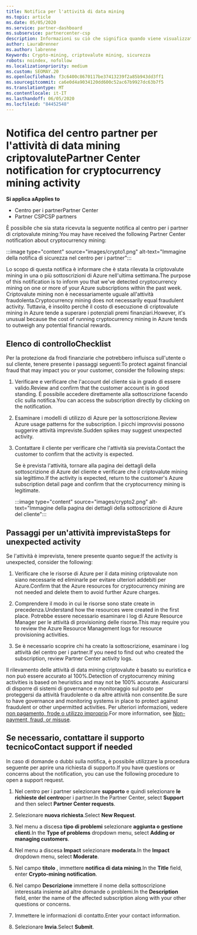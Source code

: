 ```yaml
---
title: Notifica per l'attività di data mining
ms.topic: article
ms.date: 05/05/2020
ms.service: partner-dashboard
ms.subservice: partnercenter-csp
description: Informazioni su ciò che significa quando viene visualizzata una notifica relativa al potenziale data mining criptovalute (o Crypto mining) in una o più sottoscrizioni di Azure.
author: LauraBrenner
ms.author: labrenne
Keywords: Crypto-mining, criptovalute mining, sicurezza
robots: noindex, nofollow
ms.localizationpriority: medium
ms.custom: SEOMAY.20
ms.openlocfilehash: f3c6400c8670117be37413239f2a85b943dd3ff1
ms.sourcegitcommit: ca6e0d4a9034120dd600c52ac67b9927dc63b7f5
ms.translationtype: MT
ms.contentlocale: it-IT
ms.lasthandoff: 06/05/2020
ms.locfileid: "84452548"
---
```

# <a name="partner-center-notification-for-cryptocurrency-mining-activity"></a><span data-ttu-id="fc31c-104">Notifica del centro partner per l'attività di data mining criptovalute</span><span class="sxs-lookup"><span data-stu-id="fc31c-104">Partner Center notification for cryptocurrency mining activity</span></span>

<span data-ttu-id="fc31c-105">**Si applica a**</span><span class="sxs-lookup"><span data-stu-id="fc31c-105">**Applies to**</span></span>

-  <span data-ttu-id="fc31c-106">Centro per i partner</span><span class="sxs-lookup"><span data-stu-id="fc31c-106">Partner Center</span></span>
-  <span data-ttu-id="fc31c-107">Partner CSP</span><span class="sxs-lookup"><span data-stu-id="fc31c-107">CSP partners</span></span>

<span data-ttu-id="fc31c-108">È possibile che sia stata ricevuta la seguente notifica al centro per i partner di criptovalute mining:</span><span class="sxs-lookup"><span data-stu-id="fc31c-108">You may have received the following Partner Center notification about cryptocurrency mining:</span></span>

:::image type="content" source="images/crypto1.png" alt-text="Immagine della notifica di sicurezza nel centro per i partner":::

<span data-ttu-id="fc31c-110">Lo scopo di questa notifica è informare che è stata rilevata la criptovalute mining in una o più sottoscrizioni di Azure nell'ultima settimana.</span><span class="sxs-lookup"><span data-stu-id="fc31c-110">The purpose of this notification is to inform you that we've detected cryptocurrency mining on one or more of your Azure subscriptions within the past week.</span></span> <span data-ttu-id="fc31c-111">Criptovalute mining non è necessariamente uguale all'attività fraudolenta.</span><span class="sxs-lookup"><span data-stu-id="fc31c-111">Cryptocurrency mining does not necessarily equal fraudulent activity.</span></span> <span data-ttu-id="fc31c-112">Tuttavia, è insolito perché il costo di esecuzione di criptovalute mining in Azure tende a superare i potenziali premi finanziari.</span><span class="sxs-lookup"><span data-stu-id="fc31c-112">However, it's unusual because the cost of running cryptocurrency mining in Azure tends to outweigh any potential financial rewards.</span></span>

## <a name="checklist"></a><span data-ttu-id="fc31c-113">Elenco di controllo</span><span class="sxs-lookup"><span data-stu-id="fc31c-113">Checklist</span></span>

<span data-ttu-id="fc31c-114">Per la protezione da frodi finanziarie che potrebbero influisca sull'utente o sul cliente, tenere presente i passaggi seguenti:</span><span class="sxs-lookup"><span data-stu-id="fc31c-114">To protect against financial fraud that may impact you or your customer, consider the following steps:</span></span>

1. <span data-ttu-id="fc31c-115">Verificare e verificare che l'account del cliente sia in grado di essere valido.</span><span class="sxs-lookup"><span data-stu-id="fc31c-115">Review and confirm that the customer account is in good standing.</span></span> <span data-ttu-id="fc31c-116">È possibile accedere direttamente alla sottoscrizione facendo clic sulla notifica.</span><span class="sxs-lookup"><span data-stu-id="fc31c-116">You can access the subscription directly by clicking on the notification.</span></span>

2. <span data-ttu-id="fc31c-117">Esaminare i modelli di utilizzo di Azure per la sottoscrizione.</span><span class="sxs-lookup"><span data-stu-id="fc31c-117">Review Azure usage patterns for the subscription.</span></span> <span data-ttu-id="fc31c-118">I picchi improvvisi possono suggerire attività impreviste.</span><span class="sxs-lookup"><span data-stu-id="fc31c-118">Sudden spikes may suggest unexpected activity.</span></span>

3. <span data-ttu-id="fc31c-119">Contattare il cliente per verificare che l'attività sia prevista.</span><span class="sxs-lookup"><span data-stu-id="fc31c-119">Contact the customer to confirm that the activity is expected.</span></span>

   <span data-ttu-id="fc31c-120">Se è prevista l'attività, tornare alla pagina dei dettagli della sottoscrizione di Azure del cliente e verificare che il criptovalute mining sia legittimo.</span><span class="sxs-lookup"><span data-stu-id="fc31c-120">If the activity is expected, return to the customer's Azure subscription detail page and confirm that the cryptocurrency mining is legitimate.</span></span>

   :::image type="content" source="images/crypto2.png" alt-text="Immagine della pagina dei dettagli della sottoscrizione di Azure del cliente":::

## <a name="steps-for-unexpected-activity"></a><span data-ttu-id="fc31c-122">Passaggi per un'attività imprevista</span><span class="sxs-lookup"><span data-stu-id="fc31c-122">Steps for unexpected activity</span></span>

<span data-ttu-id="fc31c-123">Se l'attività è imprevista, tenere presente quanto segue:</span><span class="sxs-lookup"><span data-stu-id="fc31c-123">If the activity is unexpected, consider the following:</span></span>

1. <span data-ttu-id="fc31c-124">Verificare che le risorse di Azure per il data mining criptovalute non siano necessarie ed eliminarle per evitare ulteriori addebiti per Azure.</span><span class="sxs-lookup"><span data-stu-id="fc31c-124">Confirm that the Azure resources for cryptocurrency mining are not needed and delete them to avoid further Azure charges.</span></span>

2. <span data-ttu-id="fc31c-125">Comprendere il modo in cui le risorse sono state create in precedenza.</span><span class="sxs-lookup"><span data-stu-id="fc31c-125">Understand how the resources were created in the first place.</span></span> <span data-ttu-id="fc31c-126">Potrebbe essere necessario esaminare i log di Azure Resource Manager per le attività di provisioning delle risorse.</span><span class="sxs-lookup"><span data-stu-id="fc31c-126">This may require you to review the Azure Resource Management logs for resource provisioning activities.</span></span>

3. <span data-ttu-id="fc31c-127">Se è necessario scoprire chi ha creato la sottoscrizione, esaminare i log attività del centro per i partner.</span><span class="sxs-lookup"><span data-stu-id="fc31c-127">If you need to find out who created the subscription, review Partner Center activity logs.</span></span>

<span data-ttu-id="fc31c-128">Il rilevamento delle attività di data mining criptovalute è basato su euristica e non può essere accurato al 100%.</span><span class="sxs-lookup"><span data-stu-id="fc31c-128">Detection of cryptocurrency mining activities is based on heuristics and may not be 100% accurate.</span></span> <span data-ttu-id="fc31c-129">Assicurarsi di disporre di sistemi di governance e monitoraggio sul posto per proteggersi da attività fraudolente o da altre attività non consentite.</span><span class="sxs-lookup"><span data-stu-id="fc31c-129">Be sure to have governance and monitoring systems in place to protect against fraudulent or other unpermitted activities.</span></span> <span data-ttu-id="fc31c-130">Per ulteriori informazioni, vedere [non pagamento, frode o utilizzo improprio](https://docs.microsoft.com/partner-center/non-payment--fraud--or-misuse).</span><span class="sxs-lookup"><span data-stu-id="fc31c-130">For more information, see [Non-payment, fraud, or misuse](https://docs.microsoft.com/partner-center/non-payment--fraud--or-misuse).</span></span>

## <a name="contact-support-if-needed"></a><span data-ttu-id="fc31c-131">Se necessario, contattare il supporto tecnico</span><span class="sxs-lookup"><span data-stu-id="fc31c-131">Contact support if needed</span></span>

<span data-ttu-id="fc31c-132">In caso di domande o dubbi sulla notifica, è possibile utilizzare la procedura seguente per aprire una richiesta di supporto.</span><span class="sxs-lookup"><span data-stu-id="fc31c-132">If you have questions or concerns about the notification, you can use the following procedure to open a support request.</span></span>

1. <span data-ttu-id="fc31c-133">Nel centro per i partner selezionare **supporto** e quindi selezionare **le richieste del centro**per i partner.</span><span class="sxs-lookup"><span data-stu-id="fc31c-133">In the Partner Center, select **Support** and then select **Partner Center requests**.</span></span>

2. <span data-ttu-id="fc31c-134">Selezionare **nuova richiesta**.</span><span class="sxs-lookup"><span data-stu-id="fc31c-134">Select **New Request**.</span></span> 

3. <span data-ttu-id="fc31c-135">Nel menu a discesa **tipo di problemi** selezionare **aggiunta o gestione clienti**.</span><span class="sxs-lookup"><span data-stu-id="fc31c-135">In the **Type of problems** dropdown menu, select **Adding or managing customers**.</span></span>

4. <span data-ttu-id="fc31c-136">Nel menu a discesa **Impact** selezionare **moderata**.</span><span class="sxs-lookup"><span data-stu-id="fc31c-136">In the **Impact** dropdown menu, select **Moderate**.</span></span>

5. <span data-ttu-id="fc31c-137">Nel campo **titolo** , immettere **notifica di data mining**.</span><span class="sxs-lookup"><span data-stu-id="fc31c-137">In the **Title** field, enter **Crypto-mining notification**.</span></span>

6. <span data-ttu-id="fc31c-138">Nel campo **Descrizione** immettere il nome della sottoscrizione interessata insieme ad altre domande o problemi.</span><span class="sxs-lookup"><span data-stu-id="fc31c-138">In the **Description** field, enter the name of the affected subscription along with your other questions or concerns.</span></span>

7. <span data-ttu-id="fc31c-139">Immettere le informazioni di contatto.</span><span class="sxs-lookup"><span data-stu-id="fc31c-139">Enter your contact information.</span></span>

8. <span data-ttu-id="fc31c-140">Selezionare **Invia**.</span><span class="sxs-lookup"><span data-stu-id="fc31c-140">Select **Submit**.</span></span>
